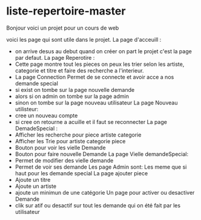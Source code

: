 # liste-repertoire-master

Bonjour voici un projet pour un cours de web


voici les page qui sont utile dans le projet.
La page d'acceuill : 
* on arrive desus au debut quand on créer on part le projet c'est la page par defaut.
La page Reperotire :
* Cette page montre tout les pieces
on peux les trier selon les artiste, categorie et titre et faire des recherche a l'interieur.
* La page Connection 
Permet de se connecte et avoir acce a nos demande special
* si exist on tombe sur la page nouvelle  demande
* alors si on  admin on tombe sur la page admin
* sinon on tombe sur la page nouveau utilisateur
La page Nouveau utilisteur:
* cree un nouveau compte
* si cree on retourne a acuille et il faut se reconnecter
La page DemadeSpecial :
* Afficher les recherche pour piece artiste categorie
* Afficher les Trie pour artiste categorie piece
* Bouton pour voir les vielle Demande
* Bouton pour faire nouvelle Demande
La page Vielle demandeSpecial:
* Permet de modifier des vielle demande
* Permet de voir ses demande
Les page Admin sont:
Les meme que si haut pour les demande special 
La page ajouter piece
* Ajoute un titre
* Ajoute un artiste
* ajoute un minimun de une catégorie
Un page pour activer ou desactiver Demande
* clik sur atif ou desactif sur tout les demande qui on été fait par les utilisateur
 

